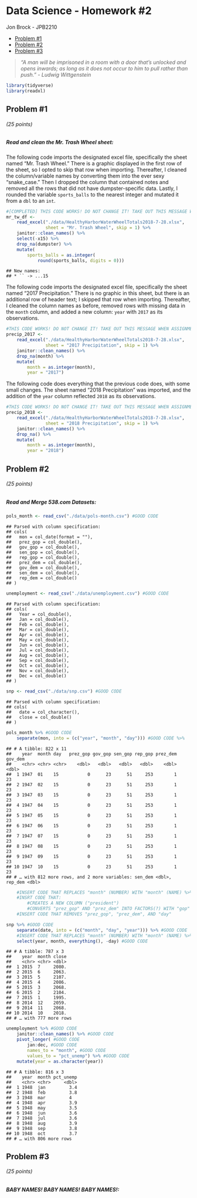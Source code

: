 Data Science - Homework \#2
================
Jon Brock - JPB2210

  - [Problem \#1](#problem-1)
  - [Problem \#2](#problem-2)
  - [Problem \#3](#problem-3)

> *“A man will be imprisoned in a room with a door that’s unlocked and
> opens inwards; as long as it does not occur to him to pull rather than
> push.” - Ludwig Wittgenstein*

``` r
library(tidyverse)
library(readxl)
```

## Problem \#1

###### (*25 points*)

##### *Read and clean the Mr. Trash Wheel sheet:*

The following code imports the designated excel file, specifically the
sheet named “Mr. Trash Wheel.” There is a graphic displayed in the first
row of the sheet, so I opted to skip that row when importing.
Thereafter, I cleaned the column/variable names by converting them into
the ever sexy “snake\_case.” Then I dropped the column that contained
notes and removed all the rows that did not have dumpster-specific data.
Lastly, I rounded the variable `sports_balls` to the nearest integer and
mutated it from a `dbl` to an `int`.

``` r
#[COMPLETED] THIS CODE WORKS! DO NOT CHANGE IT! TAKE OUT THIS MESSAGE WHEN ASSIGNMENT IS COMPLETED!
mr_tw_df <-
    read_excel("./data/HealthyHarborWaterWheelTotals2018-7-28.xlsx", 
               sheet = "Mr. Trash Wheel", skip = 1) %>% 
    janitor::clean_names() %>% 
    select(-x15) %>% 
    drop_na(dumpster) %>% 
    mutate(
        sports_balls = as.integer(
            round(sports_balls, digits = 0)))
```

    ## New names:
    ## * `` -> ...15

The following code imports the designated excel file, specifically the
sheet named “2017 Precipitation.” There is no graphic in this sheet, but
there is an additional row of header text; I skipped that row when
importing. Thereafter, I cleaned the column names as before, removed
rows with missing data in the `month` column, and added a new column:
`year` with `2017` as its observations.

``` r
#THIS CODE WORKS! DO NOT CHANGE IT! TAKE OUT THIS MESSAGE WHEN ASSIGNMENT IS COMPLETED!
precip_2017 <-
    read_excel("./data/HealthyHarborWaterWheelTotals2018-7-28.xlsx", 
               sheet = "2017 Precipitation", skip = 1) %>%
    janitor::clean_names() %>% 
    drop_na(month) %>% 
    mutate(
        month = as.integer(month),
        year = "2017")
```

The following code does everything that the previous code does, with
some small changes. The sheet named “2018 Precipitation” was imported,
and the addition of the `year` column reflected `2018` as its
observations.

``` r
#THIS CODE WORKS! DO NOT CHANGE IT! TAKE OUT THIS MESSAGE WHEN ASSIGNMENT IS COMPLETED!
precip_2018 <-
    read_excel("./data/HealthyHarborWaterWheelTotals2018-7-28.xlsx", 
               sheet = "2018 Precipitation", skip = 1) %>%
    janitor::clean_names() %>% 
    drop_na() %>% 
    mutate(
        month = as.integer(month),
        year = "2018")
```

## Problem \#2

###### (*25 points*)

##### *Read and Merge 538.com Datasets:*

``` r
pols_month <- read_csv("./data/pols-month.csv") #GOOD CODE
```

    ## Parsed with column specification:
    ## cols(
    ##   mon = col_date(format = ""),
    ##   prez_gop = col_double(),
    ##   gov_gop = col_double(),
    ##   sen_gop = col_double(),
    ##   rep_gop = col_double(),
    ##   prez_dem = col_double(),
    ##   gov_dem = col_double(),
    ##   sen_dem = col_double(),
    ##   rep_dem = col_double()
    ## )

``` r
unemployment <- read_csv("./data/unemployment.csv") #GOOD CODE
```

    ## Parsed with column specification:
    ## cols(
    ##   Year = col_double(),
    ##   Jan = col_double(),
    ##   Feb = col_double(),
    ##   Mar = col_double(),
    ##   Apr = col_double(),
    ##   May = col_double(),
    ##   Jun = col_double(),
    ##   Jul = col_double(),
    ##   Aug = col_double(),
    ##   Sep = col_double(),
    ##   Oct = col_double(),
    ##   Nov = col_double(),
    ##   Dec = col_double()
    ## )

``` r
snp <- read_csv("./data/snp.csv") #GOOD CODE
```

    ## Parsed with column specification:
    ## cols(
    ##   date = col_character(),
    ##   close = col_double()
    ## )

``` r
pols_month %>% #GOOD CODE
    separate(mon, into = (c("year", "month", "day"))) #GOOD CODE %>% 
```

    ## # A tibble: 822 x 11
    ##    year  month day   prez_gop gov_gop sen_gop rep_gop prez_dem gov_dem
    ##    <chr> <chr> <chr>    <dbl>   <dbl>   <dbl>   <dbl>    <dbl>   <dbl>
    ##  1 1947  01    15           0      23      51     253        1      23
    ##  2 1947  02    15           0      23      51     253        1      23
    ##  3 1947  03    15           0      23      51     253        1      23
    ##  4 1947  04    15           0      23      51     253        1      23
    ##  5 1947  05    15           0      23      51     253        1      23
    ##  6 1947  06    15           0      23      51     253        1      23
    ##  7 1947  07    15           0      23      51     253        1      23
    ##  8 1947  08    15           0      23      51     253        1      23
    ##  9 1947  09    15           0      23      51     253        1      23
    ## 10 1947  10    15           0      23      51     253        1      23
    ## # … with 812 more rows, and 2 more variables: sen_dem <dbl>, rep_dem <dbl>

``` r
    #INSERT CODE THAT REPLACES "month" (NUMBER) WITH "month" (NAME) %>% 
    #INSRT CODE THAT:
        #CREATES A NEW COLUMN ("president")
        #CONVERTS "prez_gop" AND "prez_dem" INTO FACTORS(?) WITH "gop" and "dem"
    #INSERT CODE THAT REMOVES "prez_gop", "prez_dem", AND "day"
```

``` r
snp %>% #GOOD CODE
    separate(date, into = (c("month", "day", "year"))) %>% #GOOD CODE
    #INSERT CODE THAT REPLACES "month" (NUMBER) WITH "month" (NAME) %>% 
    select(year, month, everything(), -day) #GOOD CODE
```

    ## # A tibble: 787 x 3
    ##    year  month close
    ##    <chr> <chr> <dbl>
    ##  1 2015  7     2080.
    ##  2 2015  6     2063.
    ##  3 2015  5     2107.
    ##  4 2015  4     2086.
    ##  5 2015  3     2068.
    ##  6 2015  2     2104.
    ##  7 2015  1     1995.
    ##  8 2014  12    2059.
    ##  9 2014  11    2068.
    ## 10 2014  10    2018.
    ## # … with 777 more rows

``` r
unemployment %>% #GOOD CODE
    janitor::clean_names() %>% #GOOD CODE
    pivot_longer( #GOOD CODE
        jan:dec, #GOOD CODE
        names_to = "month", #GOOD CODE
        values_to = "pct_unemp") %>% #GOOD CODE
    mutate(year = as.character(year))
```

    ## # A tibble: 816 x 3
    ##    year  month pct_unemp
    ##    <chr> <chr>     <dbl>
    ##  1 1948  jan         3.4
    ##  2 1948  feb         3.8
    ##  3 1948  mar         4  
    ##  4 1948  apr         3.9
    ##  5 1948  may         3.5
    ##  6 1948  jun         3.6
    ##  7 1948  jul         3.6
    ##  8 1948  aug         3.9
    ##  9 1948  sep         3.8
    ## 10 1948  oct         3.7
    ## # … with 806 more rows

## Problem \#3

###### (*25 points*)

##### *BABY NAMES\! BABY NAMES\! BABY NAMES\!:*
